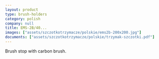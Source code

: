 ```yaml
---
layout: product
type: brush-holders
category: polish
company: null
title: EMS-2B/40...
images: ["assets/szczotkotrzymacze/polskie/ems2b-200x200.jpg"]
documents: ["assets/szczotkotrzymacze/polskie/trzymak-szczotki.pdf"]
---
```

Brush stop with carbon brush.